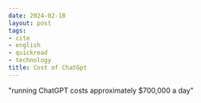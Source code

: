 ```yaml
---
date: 2024-02-18
layout: post
tags:
- cite
- english
- quickread
- technology
title: Cost of ChatGpt
---
```


"running ChatGPT costs approximately $700,000 a day"
